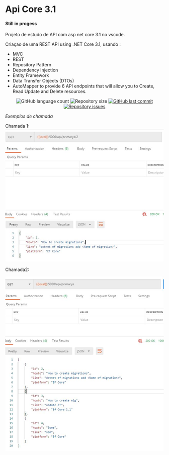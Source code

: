 # Api Core 3.1

#### Still in progess

Projeto de estudo de API com asp net core 3.1 no vscode.

Criaçao de uma REST API using .NET Core 3.1, usando :

* MVC
* REST
* Repository Pattern
* Dependency Injection
* Entity Framework
* Data Transfer Objects (DTOs)
* AutoMapper to provide 6 API endpoints that will allow you to Create, Read Update and Delete resources.

<p align="center">
  <img alt="GitHub language count" src="https://img.shields.io/github/languages/count/Douglasweb/ApiCore">

  <img alt="Repository size" src="https://img.shields.io/github/repo-size/Douglasweb/ApiCore">
  
  <a href="https://github.com/Douglasweb/ApiCore/commits/master">
    <img alt="GitHub last commit" src="https://img.shields.io/github/last-commit/Douglasweb/ApiCore">
  </a>

  <a href="https://github.com/Douglasweb/ApiCore/issues">
    <img alt="Repository issues" src="https://img.shields.io/github/issues/marcosjcs/be-the-hero">
  </a>
</p>


*Exemplos de chamada*

Chamada 1:
![Requtest 1](https://github.com/Douglasweb/ApiCore/blob/master/presentation/One.jpg)

Chamada2:

![Requtest 2](https://github.com/Douglasweb/ApiCore/blob/master/presentation/All.jpg)